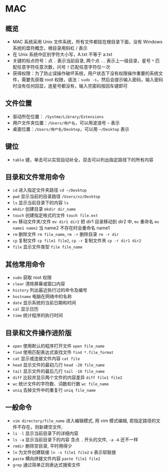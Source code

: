 
# MAC

## 概览

- MAC 系统采用 Unix 文件系统，所有文件都挂在根目录下面，没有 Windows 系统的盘符概念，根目录用斜杠 / 表示
- 在 Unix 系统中区别字符大小写，A.txt 不等于 a.txt
- 关键的标点符号：点 `.` 表示当前目录, 两个点 `..` 表示上一级目录，星号 `*` 匹配任意字符任意次数，问号 `?` 匹配任意字符仅一次
- 获得权限：为了防止误操作破坏系统，用户状态下没有权限操作重要的系统文件，需要先获取 root 权限，语法：`sudo -s`，然后会提示输入密码，输入密码时没有任何回显，连星号都没有，输入完密码按回车键即可

## 文件位置

- 驱动所在位置： `/Systme/Library/Extensions`
- 用户文件夹位置：`/Users/用户名`，可以用波浪号 `~` 表示
- 桌面位置：`/Users/用户名/Desktop`，可以用 `~/Desktop` 表示

## 键位

- `table` 键，单击可以实现自动补全，双击可以列出指定路径下的所有内容 

## 目录和文件常用命令

- `cd` 进入指定文件夹路径	`cd ~/Desktop`
- `pwd`	显示当前的目录路径 `/Users/xz/Desktop`
- `ls` 显示当前目录下的内容 `ls`
- `mkdir`	创建目录 `mkdir dir_name`
- `touch` 创建指定格式的文件 `touch file.ext`
- `mv` 移动文件夹/文件 `mv dir1 dir2` 把 dir1 目录移动到 dir2 中, `mv` 重命名 `mv name1 name2` 当 name2 不存在时会重命名 name1
- `rm` 删除文件 `rm file_name`, `rm -r` 删除目录 `rm -r dir`
- `cp` 复制文件	`cp file1 file2`, `cp -r` 复制文件夹 `cp -r dir1 dir2`
- `file`	显示文件类型	`file file_name`

## 其他常用命令

- `sudo` 获取 root 权限
- `clear`	清除屏幕或窗口内容
- `history`	列出最近执行过的命令及编号
- `hostname` 电脑在网络中的名称
- `date` 显示系统的当前日期和时间
- `cal`	显示日历
- `time` 统计程序的执行时间

## 目录和文件操作进阶版

- `open` 使用默认的程序打开文件	`open file_name`
- `find` 使用匹配表达式查找文件	`find *.file_format`
- `cat` 显示或连接文件内容 `cat file`
- `head` 显示文件的最初几行	`head -20 file_name`
- `tail` 显示文件的最后几行 `tail -10 file_name`
- `diff` 比较并显示两个文件的内容差异	`diff file1 file2`
- `wc` 统计文件的字符数、词数和行数	`wc file_name`
- `uniq` 去掉文件中的重复行	`uniq file_name`

## 一般命令

- `vim directory/file_name` 进入编辑模式, 用 vim 模式编辑, 若指定路径的文件不存在，则新建空文件,
- `ls -l`	显示当前目录下的详细内容	
- `ls -a` 显示当前目录下的内容	含点 `.` 开头的文件, `-a` `-A` 还不一样
- `rmdir`	删除空目录, 平时用得少
- `ln`	为文件创建联接	`ln -s file1 file2` s 表示软联接
- `paste` 横向拼接文件内容	`paste file1 file2`
- `grep` 通过简单正则表达式搜索文件